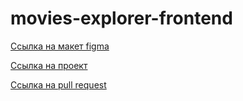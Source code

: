 # movies-explorer-frontend

[Ссылка на макет figma](https://www.figma.com/file/f36vqLEgAE00oOB9cKuuSq/Diploma-Copy)

[Ссылка на проект](https://movies-diploma.nomoredomains.club)

[Ссылка на pull request](https://github.com/OlgaLoktionova125/movies-explorer-frontend/pull/2)

